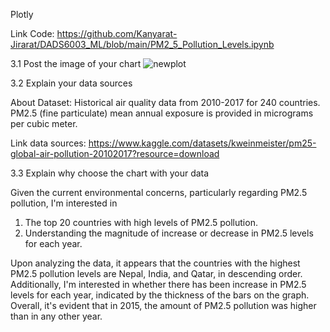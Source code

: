 Plotly

Link Code:
https://github.com/Kanyarat-Jirarat/DADS6003_ML/blob/main/PM2_5_Pollution_Levels.ipynb

3.1 Post the image of your chart
![newplot](https://github.com/Kanyarat-Jirarat/DADS6003_ML/assets/158571289/bab034af-c1c3-4cef-b4b3-e4266f345374)

3.2 Explain your data sources

About Dataset:
Historical air quality data from 2010-2017 for 240 countries. PM2.5 (fine particulate) mean annual exposure is provided in micrograms per cubic meter.

Link data sources:
https://www.kaggle.com/datasets/kweinmeister/pm25-global-air-pollution-20102017?resource=download

3.3 Explain why choose the chart with your data

Given the current environmental concerns, particularly regarding PM2.5 pollution, I'm interested in

1. The top 20 countries with high levels of PM2.5 pollution.
2. Understanding the magnitude of increase or decrease in PM2.5 levels for each year.

Upon analyzing the data, it appears that the countries with the highest PM2.5 pollution levels are Nepal, India, and Qatar, in descending order. Additionally, I'm interested in whether there has been increase in PM2.5 levels for each year, indicated by the thickness of the bars on the graph. Overall, it's evident that in 2015, the amount of PM2.5 pollution was higher than in any other year.
